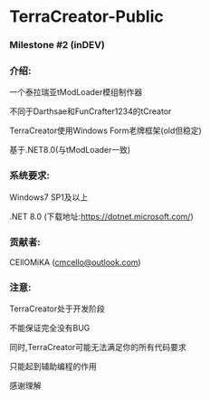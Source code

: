 # TerraCreator-Public
### Milestone #2 (inDEV)
### 介绍:

一个泰拉瑞亚tModLoader模组制作器

不同于Darthsae和FunCrafter1234的tCreator

TerraCreator使用Windows Form老牌框架(old但稳定)

基于.NET8.0(与tModLoader一致)

### 系统要求:

Windows7 SP1及以上

.NET 8.0  (下载地址:https://dotnet.microsoft.com/)

### 贡献者:

CEllOMiKA (cmcello@outlook.com)

### 注意:

TerraCreator处于开发阶段

不能保证完全没有BUG

同时,TerraCreator可能无法满足你的所有代码要求

只能起到辅助编程的作用 

感谢理解

